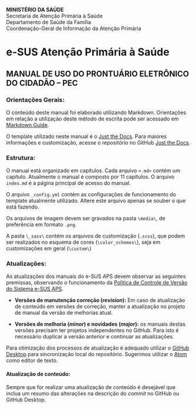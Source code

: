 **MINISTÉRIO DA SAÚDE**<br>
Secretaria de Atenção Primária à Saúde<br>
Departamento de Saúde da Família<br>
Coordenação-Geral de Informação da Atenção Primária<br>

# e-SUS Atenção Primária à Saúde

## MANUAL DE USO DO PRONTUÁRIO ELETRÔNICO DO CIDADÃO – PEC

### Orientações Gerais:

O conteúdo deste manual foi elaborado utilizando Markdown. Orientações em relação a utilização deste método de escrita pode ser acessado em [Markdown Guide](https://www.markdownguide.org/basic-syntax/).

O template utilizado neste manual é o [Just the Docs](https://pmarsceill.github.io/just-the-docs/). Para maiores informações e customização, acesse o repositório no GitHub [Just the Docs](https://github.com/pmarsceill/just-the-docs).

### Estrutura:

O manual está organizado em capítulos. Cada arquivo `<.md>` contém um capítulo. Atualmente o manual é composto por 11 capítulos. O arquivo `index.md` é a página principal de acesso do manual.

O arquivo `_config.yml` contém as configurações de funcionamento do template atualmente utilizado. Altere este arquivo apenas se souber o que está fazendo.

Os arquivos de imagem devem ser gravados na pasta `\media\`, de preferência em formato `.png`.

A pasta `\_sass\` contém os arquivos de customização (`.scss`), que podem ser realizados no esquema de cores (`\color_schemes\`), seja em customizações em geral (`\custom\`)

### Atualizações:

As atualizações dos manuais do e-SUS APS devem observar as seguintes premissas, observando o funcionamento da [Política de Controle de Versão do Sistema e-SUS APS](https://cgiap-saps.github.io/e-SUS-APS-v.4.1/00_base_conceitual/#2-pol%C3%ADtica-de-controle-de-vers%C3%A3o-do-sistema-e-sus-aps).

- **Versões de manutenção correção (*revision*):** Em caso de atualização de conteúdo em versões de correção, manter a atualização no projeto de manual da versão de melhorias atual.

- **Versões de melhoria (*minor*) e novidades (*major*):** os manuais destas versões precisam ter projetos independentes no GitHub. Para isto é necessário duplicar a versão anterior e continuar as atualizações.

Para otimização dos processos de atualização é adequado utilizar o [GitHub Desktop](https://desktop.github.com/) para sincronização local do repositório. Sugerimos utilizar o [Atom](https://atom.io/) como editor de texto.

#### Atualização de conteúdo:

Sempre que for realizar uma atualização de conteúdo é desejável que inclua um resumo das alterações na descrição do *commit* no GitHub ou GitHub Desktop.
